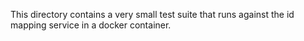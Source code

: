 This directory contains a very small test suite that runs against the id mapping service in a docker container.